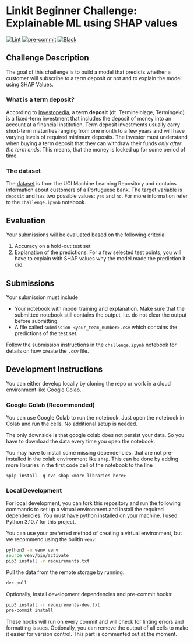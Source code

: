 # Linkit Beginner Challenge: Explainable ML using SHAP values

[![Lint](https://github.com/MoritzM00/Linkit-Beginner-Challenge-Explainable-ML/actions/workflows/lint.yml/badge.svg)](https://github.com/MoritzM00/Linkit-Beginner-Challenge-Explainable-ML/actions/workflows/lint.yml)
[![pre-commit](https://img.shields.io/badge/pre--commit-enabled-brightgreen?logo=pre-commit&logoColor=white)][pre-commit]
[![Black](https://img.shields.io/badge/code%20style-black-000000.svg)][black]

[pre-commit]: https://github.com/pre-commit/pre-commit
[black]: https://github.com/psf/black

## Challenge Description

The goal of this challenge is to build a model that predicts whether a customer will subscribe to a term deposit or not and to explain the model using SHAP Values.

### What is a term deposit?

According to [Investopedia](https://www.investopedia.com/terms/t/termdeposit.asp), a **term deposit** (dt. Termineinlage, Termingeld) is a fixed-term investment that includes the deposit of money into an account at a financial institution. Term deposit investments usually carry short-term maturities ranging from one month to a few years and will have varying levels of required minimum deposits. The investor must understand when buying a term deposit that they can withdraw their funds _only after the term ends_. This means, that the money is locked up for some period of time.

### The dataset

The [dataset](https://archive.ics.uci.edu/ml/datasets/bank+marketing) is from the UCI Machine Learning Repository and contains information about customers of a Portuguese bank. The target variable is `deposit` and has two possible values: `yes` and `no`. For more information refer to the `challenge.ipynb` notebook.

## Evaluation

Your submissions will be evaluated based on the following criteria:

1. Accuracy on a hold-out test set
2. Explanation of the predictions:
   For a few selected test points, you will have to explain with SHAP values why the model made the prediction it did.

## Submissions

Your submission must include

- Your notebook with model training and explanation. Make sure that the submitted notebook still contains the output, i.e. do not clear the output before submitting.
- A file called `submission-<your_team_number>.csv` which contains the predictions of the test set.

Follow the submission instructions in the `challenge.ipynb` notebook for details on how create the `.csv` file.

## Development Instructions

You can either develop locally by cloning the repo or work in a cloud environment like Google Colab.

### Google Colab (Recommended)

You can use Google Colab to run the notebook. Just open the notebook in Colab and run the cells. No additional setup is needed.

The only downside is that google colab does not persist your data. So you have to download the data every time you open the notebook.

You may have to install some missing dependencies, that are not pre-installed in the colab environment like `shap`. This can be done by adding more libraries in the first code cell of the notebook to the line

```
%pip install -q dvc shap <more libraries here>
```

### Local Development

For local development, you can fork this repository and run the following commands to set up a virtual environment and install the required dependencies. You must have python installed on your machine. I used Python 3.10.7 for this project.

You can use your preferred method of creating a virtual environment, but we recommend using the builtin `venv`:

```bash
python3 -m venv venv
source venv/bin/activate
pip3 install -r requirements.txt
```

Pull the data from the remote storage by running:

```bash
dvc pull
```

Optionally, install development dependencies and pre-commit hooks:

```bash
pip3 install -r requirements-dev.txt
pre-commit install
```

These hooks will run on every commit and will check for linting errors and formatting issues. Optionally, you can remove the output of all cells to make it easier for version control. This part is commented out at the moment.
